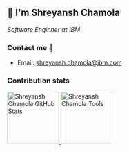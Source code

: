 <h2> 👋 I'm Shreyansh Chamola</h2>
<p><em>Software Enginner at IBM</em></p>

### Contact me 📱
+ Email: shreyansh.chamola@ibm.com


### Contribution stats

<a href="https://github.com/schamola">
<img height="120px" src="https://github-readme-stats.vercel.app/api?username=schamola&count_private=true&show_icons=true&hide_title=true&include_all_commits=true&theme=radical&line_height=21&text_color=000&icon_color=000&bg_color=0,ea6161,ffc64d,fffc4d,52fa5a&theme=graywhite" alt="Shreyansh Chamola GitHub Stats"/>
<img height="120px" src="https://github-readme-stats.vercel.app/api/top-langs/?username=schamola&hide=html&hide_title=true&hide_border=true&layout=compact&langs_count=7&exclude_repo=comp426,Redventures-Movie-Quotes&text_color=000&icon_color=fff&bg_color=0,52fa5a,4dfcff,c64dff&theme=graywhite" alt="Shreyansh Chamola Tools"/>
</a>
